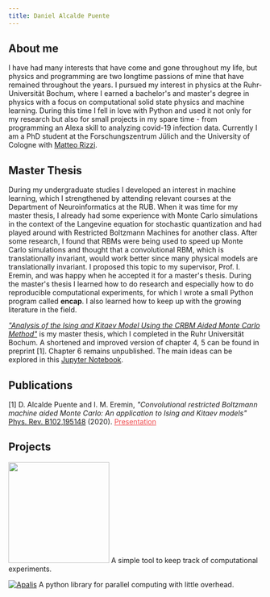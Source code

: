 ```yaml
---
title: Daniel Alcalde Puente
---
```

<link href="https://fonts.googleapis.com/css2?family=Amatic+SC&display=swap" rel="stylesheet">
<link href="https://fonts.googleapis.com/css2?family=Poppins:wght@300&display=swap" rel="stylesheet">
<link href="https://fonts.googleapis.com/css2?family=Cormorant+Garamond:wght@400;500&display=swap" rel="stylesheet">
<link href="https://fonts.googleapis.com/css2?family=Cormorant+Garamond:wght@400;500&family=Lora&display=swap" rel="stylesheet">

## About me
I have had many interests that have come and gone throughout my life, but physics and programming are two longtime passions of mine that have remained throughout the years. I pursued my interest in physics at the Ruhr-Universität Bochum, where I earned a bachelor's and master's degree in physics with a focus on computational solid state physics and machine learning. During this time I fell in love with Python and used it not only for my research but also for small projects in my spare time - from programming an Alexa skill to analyzing covid-19 infection data. Currently I am a PhD student at the Forschungszentrum Jülich and the University of Cologne with [Matteo Rizzi](http://www.thp.uni-koeln.de/rizzi/index.html).

## Master Thesis
During my undergraduate studies I developed an interest in machine learning, which I strengthened by attending relevant courses at the Department of Neuroinformatics at the RUB. When it was time for my master thesis, I already had some experience with Monte Carlo simulations in the context of the Langevine equation for stochastic quantization and had played around with Restricted Boltzmann Machines for another class. After some research, I found that RBMs were being used to speed up Monte Carlo simulations and thought that a convolutional RBM, which is translationally invariant, would work better since many physical models are translationally invariant. I proposed this topic to my supervisor, Prof. I. Eremin, and was happy when he accepted it for a master's thesis. During the master's thesis I learned how to do research and especially how to do reproducible computational experiments, for which I wrote a small Python program called **encap**. I also learned how to keep up with the growing literature in the field.

[*"Analysis of the Ising and Kitaev Model Using the CRBM Aided Monte Carlo Method"*](files/Master-Thesis-Daniel-Alcalde-Puente.pdf) is my master thesis, which I completed in the Ruhr Universität Bochum. A shortened and improved version of chapter 4, 5 can be found in preprint [1]. Chapter 6 remains unpublished. The main ideas can be explored in this [Jupyter Notebook](https://colab.research.google.com/github/danielalcalde/MCMC_CRBM/blob/master/Ising_CRBM.ipynb).



## Publications
[1] D. Alcalde Puente and I. M. Eremin, *"Convolutional restricted Boltzmann machine aided Monte Carlo: An application to Ising and Kitaev models"*  
[Phys. Rev. B102,195148](https://journals.aps.org/prb/abstract/10.1103/PhysRevB.102.195148) (2020).
<a style="color:#F04B4E;" href="https://youtu.be/L1btiqB0KZs">Presentation</a>

## Projects
[<img src="https://user-images.githubusercontent.com/53435922/217352989-c400e86c-31e0-40cb-a734-004e5994dda8.svg" width="200"/>](https://github.com/danielalcalde/encap) A simple tool to keep track of computational experiments.

[![Apalis](apalis/_static/apalislogo.svg)](apalis/) A python library for parallel computing with little overhead.
  

